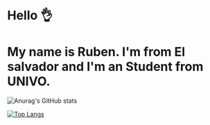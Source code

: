 # Hello 👌
# My name is Ruben. I'm from El salvador and I'm an Student from UNIVO. 

![Anurag's GitHub stats](https://github-readme-stats.vercel.app/api?username=anuraghazra&show_icons=true&theme=tokyonight)

[![Top Langs](https://github-readme-stats.vercel.app/api/top-langs/?username=anuraghazra&layout=donut-vertical)](https://github.com/anuraghazra/github-readme-stats)